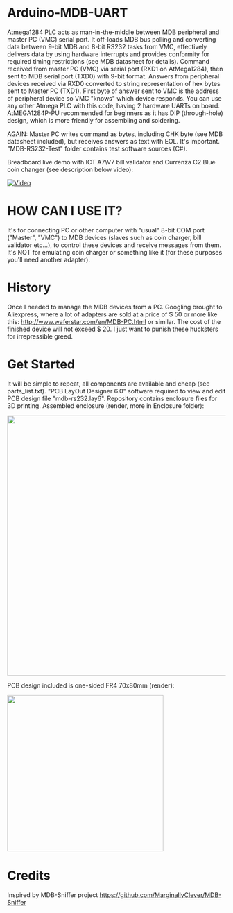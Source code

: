 # Arduino-MDB-UART
Atmega1284 PLC acts as man-in-the-middle between MDB peripheral and master PC (VMC) serial port. It off-loads MDB bus polling and converting data between 9-bit MDB and 8-bit RS232 tasks from VMC, effectively delivers data by using hardware interrupts and provides conformity for required timing restrictions (see MDB datasheet for details).
Command received from master PC (VMC) via serial port (RXD1 on AtMega1284), then sent to MDB serial port (TXD0) with 9-bit format.
Answers from peripheral devices received via RXD0 converted to string representation of hex bytes sent to Master PC (TXD1).
First byte of answer sent to VMC is the address of peripheral device so VMC "knows" which device responds.
You can use any other Atmega PLC with this code, having 2 hardware UARTs on board. AtMEGA1284P-PU recommended for beginners as it has DIP (through-hole) design, which is more friendly for assembling and soldering.

AGAIN:
Master PC writes command as bytes, including CHK byte (see MDB datasheet included), but receives answers as text with EOL. It's important.
"MDB-RS232-Test" folder contains test software sources (C#).

Breadboard live demo with ICT A7\V7 bill validator and Currenza C2 Blue coin changer (see description below video):

[![Video](http://img.youtube.com/vi/YV8bc2hhqS0/0.jpg)](http://www.youtube.com/watch?v=YV8bc2hhqS0)

# HOW CAN I USE IT?
It's for connecting PC or other computer with "usual" 8-bit COM port ("Master", "VMC") to MDB devices (slaves such as coin charger, bill validator etc...), to control these devices and receive messages from them. It's NOT for emulating coin charger or something like it (for these purposes you'll need another adapter).

# History
Once I needed to manage the MDB devices from a PC. Googling brought to Aliexpress, where a lot of adapters are sold at a price of $ 50 or more like this: http://www.waferstar.com/en/MDB-PC.html or similar.
The cost of the finished device will not exceed $ 20. I just want to punish these hucksters for irrepressible greed.

# Get Started
It will be simple to repeat, all components are available and cheap (see parts_list.txt). "PCB LayOut Designer 6.0" software required to view and edit PCB design file "mdb-rs232.lay6".
Repository contains enclosure files for 3D printing. Assembled enclosure (render, more in Enclosure folder):

<img src="https://github.com/perdidor/Arduino-MDB-UART/blob/master/Enclosure/assembly.JPG" width="600">

PCB design included is one-sided FR4 70x80mm (render):

<img src="https://github.com/perdidor/Arduino-MDB-UART/blob/master/PCB_layout1.JPG" width="360">

# Credits
Inspired by MDB-Sniffer project https://github.com/MarginallyClever/MDB-Sniffer
